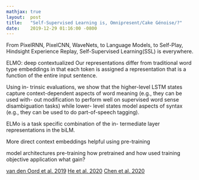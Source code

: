 ```yaml
---
mathjax: true
layout:  post
title:   "Self-Supervised Learning is, Omnipresent/Cake Génoise/?"
date:    2019-12-29 01:16:00 -0800
---
```

From PixelRNN, PixelCNN, WaveNets, to Language Models, to Self-Play, Hindsight Experience Replay, Self-Supervised Learning(SSL) is everywhere.

ELMO: deep contextualized
Our representations differ from traditional word type embeddings in that each token is assigned a representation that is a function of the entire input sentence.

Using in- trinsic evaluations, we show that the higher-level LSTM states capture context-dependent aspects of word meaning (e.g., they can be used with- out modification to perform well on supervised word sense disambiguation tasks) while lower- level states model aspects of syntax (e.g., they can be used to do part-of-speech tagging).

ELMo is a task specific combination of the in- termediate layer representations in the biLM.

More direct context embeddings
helpful using pre-training



model architectures
pre-training
how pretrained and how used
training objective
application
what gain?


[van den Oord et al. 2019][Representation Learning with Contrastive Predictive Coding]
[He et al. 2020][Momentum Contrast for Unsupervised Visual Representation Learning]
[Chen et al. 2020][A Simple Framework for Contrastive Learning of Visual Representations]

[Representation Learning with Contrastive Predictive Coding]: https://arxiv.org/pdf/1807.03748.pdf
[Momentum Contrast for Unsupervised Visual Representation Learning]: https://arxiv.org/pdf/1911.05722.pdf
[A Simple Framework for Contrastive Learning of Visual Representations]: https://arxiv.org/pdf/2002.05709.pdf
